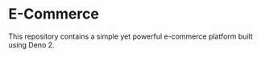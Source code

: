 # E-Commerce
This repository contains a simple yet powerful e-commerce platform built using Deno 2. 
